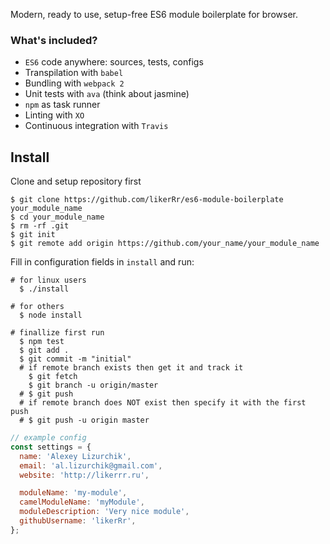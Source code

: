 Modern, ready to use, setup-free ES6 module boilerplate for browser.
 
### What's included?
* `ES6` code anywhere: sources, tests, configs
* Transpilation with `babel`
* Bundling with `webpack 2`
* Unit tests with `ava` (think about jasmine)
* `npm` as task runner
* Linting with `XO`
* Continuous integration with `Travis`

## Install

Clone and setup repository first

```
$ git clone https://github.com/likerRr/es6-module-boilerplate your_module_name
$ cd your_module_name
$ rm -rf .git
$ git init
$ git remote add origin https://github.com/your_name/your_module_name
```

Fill in configuration fields in `install` and run:

```
# for linux users
  $ ./install

# for others
  $ node install

# finallize first run
  $ npm test
  $ git add .
  $ git commit -m "initial"
  # if remote branch exists then get it and track it
    $ git fetch
    $ git branch -u origin/master
  # $ git push
  # if remote branch does NOT exist then specify it with the first push
  # $ git push -u origin master
```

```javascript
// example config
const settings = {
  name: 'Alexey Lizurchik',
  email: 'al.lizurchik@gmail.com',
  website: 'http://likerrr.ru',

  moduleName: 'my-module',
  camelModuleName: 'myModule',
  moduleDescription: 'Very nice module',
  githubUsername: 'likerRr',
};
```
